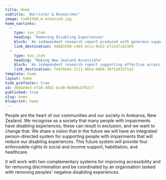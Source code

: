 ```yaml
---
title: Home
subtitle: 'Barrister & Researcher'
image: ts601568_m-enhanced.jpg
home_navlinks:
  -
    type: nav_item
    heading: 'Removing Disabling Experiences'
    blurb: 'An independent research report produced with generous support from the New Zealand Law Foundation Te Manatū a Ture o Aotearoa through its International Research Fellowship Te Karahipi Rangahau ā Taiao.'
    link_destination: 4d881950-c403-4cca-8e32-e721d7cb23b9
  -
    type: nav_item
    heading: 'Making New Zealand Accessible'
    blurb: 'An independent research report supporting effective accessibility legislation produced with generous support from the New Zealand Law Foundation Te Manatū a Ture o Aotearoa.'
    link_destination: fed38e6e-2111-4bba-b0b6-36f2a932f1a3
template: home
layout: home
hide_prefooter: true
id: db0ae4e3-4f10-4802-bc40-0b880cbf02c7
published: true
slug: home
blueprint: home
---
```

People are the heart of our communities and our society in Aotearoa, New Zealand.  We recognise as a society that many people with impairments have disabling experiences; these can result in exclusion, and we want to change that. We share a vision that in the future we will have an integrated person-directed system for supporting people with impairments that will reduce our disabling experiences. This future system will provide four enforceable rights to social and income support, habilitation, and healthcare. 

It will work with two complementary systems for improving accessibility and for removing discrimination and be coordinated by an organisation tasked with removing peoples' negative disabiling experiences.